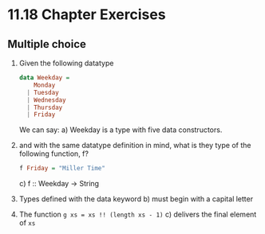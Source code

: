 # 11.18 Chapter Exercises

## Multiple choice

1. Given the following datatype

    ```haskell
    data Weekday =
        Monday
      | Tuesday
      | Wednesday
      | Thursday
      | Friday
    ```
    
    We can say: a) Weekday is a type with five data constructors.

2. and with the same datatype definition in mind, what is they type of the following function, f?

    ```haskell
    f Friday = "Miller Time"
    ```
    
    c) f :: Weekday -> String

3. Types defined with the data keyword
    b) must begin with a capital letter

4. The function `g xs = xs !! (length xs - 1)`
    c) delivers the final element of `xs`
